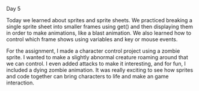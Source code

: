 Day 5

Today we learned about sprites and sprite sheets. We practiced breaking a single sprite sheet into smaller frames using get() and then displaying them in order to make animations, like a blast animation. We also learned how to control which frame shows using variables and key or mouse events.

For the assignment, I made a character control project using a zombie sprite. I wanted to make a slightly abnormal creature roaming around that we can control. I even added attacks to make it interesting, and for fun, I included a dying zombie animation. It was really exciting to see how sprites and code together can bring characters to life and make an game interaction.